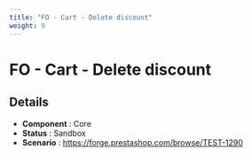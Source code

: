 ```yaml
---
title: "FO - Cart - Delete discount"
weight: 9
---
```


# FO - Cart - Delete discount
## Details
* **Component** : Core
* **Status** : Sandbox
* **Scenario** : https://forge.prestashop.com/browse/TEST-1290

